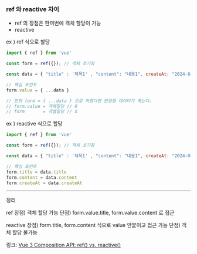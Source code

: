 ### ref 와 reactive 차이 
- ref 의 장점은 한꺼번에 객체 할당이 가능
- reactive 

ex ) ref 식으로 할당
```js
import { ref } from 'vue'

const form = ref({}); // 객체 초기화

const data = { "title" : '제목1' , "content": "내용1", createAt: "2024-04-01" }

// 핵심 포인트
form.value = { ...data }

// 만약 form = { ...data } 으로 하였다면 반응형 데이터가 죽는다.
// form.value = 객체할당 // O
// form       = 객첼할당 // X
```

ex ) reactive 식으로 할당
```js
import { ref } from 'vue'

const form = ref({}); // 객체 초기화

const data = { "title" : '제목1' , "content": "내용1", createAt: "2024-04-01" }

// 핵심 포인트
form.title = data.title
form.content = data.content
form.createAt = data.createAt
```

---
정리

ref
장점) 객체 할당 가능
단점) form.value.title, form.value.content 로 접근 

reactive
장점) form.title, form.content 식으로 value 안붙이고 접근 가능
단점) 객체 할당 불가능

링크: [Vue 3 Composition API: ref() vs. reactive()](https://markus.oberlehner.net/blog/vue-3-composition-api-ref-vs-reactive/)